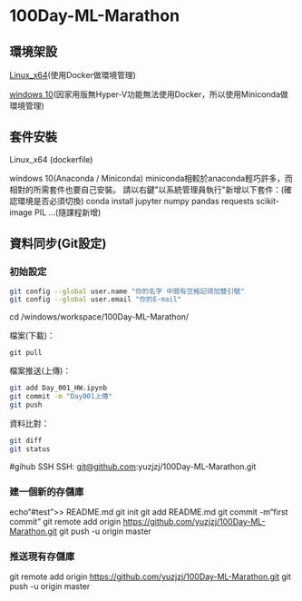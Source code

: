 # 100Day-ML-Marathon
## 環境架設
[Linux_x64](https://github.com/yuzjzj/100Day-ML-Marathon/blob/master/%E7%92%B0%E5%A2%83%E6%9E%B6%E8%A8%ADLinux.md)(使用Docker做環境管理)

[windows 10](https://github.com/yuzjzj/100Day-ML-Marathon/blob/master/%E7%92%B0%E5%A2%83%E6%9E%B6%E8%A8%ADWin10.md)(因家用版無Hyper-V功能無法使用Docker，所以使用Miniconda做環境管理)
## 套件安裝
Linux_x64
(dockerfile)

windows 10(Anaconda / Miniconda)
miniconda相較於anaconda輕巧許多，而相對的所需套件也要自己安裝。
請以右鍵"以系統管理員執行"新增以下套件：(確認環境是否必須切換)
conda install jupyter numpy pandas requests scikit-image PIL ...(隨課程新增)

## 資料同步(Git設定)
### 初始設定
```sh
git config --global user.name "你的名字 中間有空格記得加雙引號"
git config --global user.email "你的E-mail"
```

cd /windows/workspace/100Day-ML-Marathon/

檔案(下載)：

`git pull`

檔案推送(上傳)：
```sh
git add Day_001_HW.ipynb
git commit -m "Day001上傳"
git push
```
資料比對：
```sh
git diff
git status
```
#gihub SSH
SSH:
git@github.com:yuzjzj/100Day-ML-Marathon.git



### 建一個新的存儲庫
echo“#test”>> README.md 
git init 
git add README.md 
git commit -m“first commit” 
git remote add origin https://github.com/yuzjzj/100Day-ML-Marathon.git
git push -u origin master
### 推送現有存儲庫
git remote add origin https://github.com/yuzjzj/100Day-ML-Marathon.git
git push -u origin master

